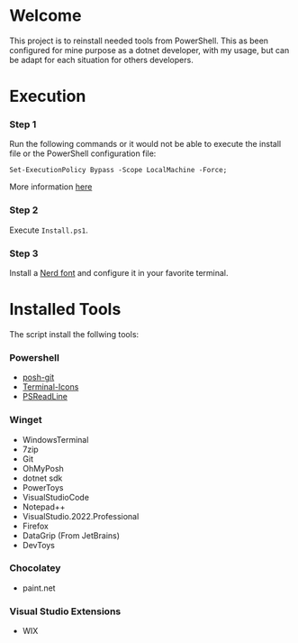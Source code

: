 # Welcome
This project is to reinstall needed tools from PowerShell. This as been configured for mine purpose as a dotnet developer, with my usage, but can be adapt for each situation for others developers.

# Execution

### Step 1
Run the following commands or it would not be able to execute the install file or the PowerShell configuration file:
```
Set-ExecutionPolicy Bypass -Scope LocalMachine -Force;
```
More information [here](https://learn.microsoft.com/en-us/powershell/module/microsoft.powershell.security/set-executionpolicy?view=powershell-7.4)

### Step 2
Execute `Install.ps1`.

### Step 3
Install a [Nerd font](https://www.nerdfonts.com/) and configure it in your favorite terminal.

# Installed Tools
The script install the follwing tools:

### Powershell
- [posh-git](https://github.com/dahlbyk/posh-git)
- [Terminal-Icons](https://github.com/devblackops/Terminal-Icons)
- [PSReadLine](https://github.com/PowerShell/PSReadLine)

### Winget
- WindowsTerminal
- 7zip
- Git
- OhMyPosh
- dotnet sdk
- PowerToys
- VisualStudioCode
- Notepad++
- VisualStudio.2022.Professional
- Firefox
- DataGrip (From JetBrains)
- DevToys

### Chocolatey
- paint.net

### Visual Studio Extensions
- WIX